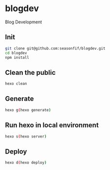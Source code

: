 # blogdev
Blog Development

## Init
```bash
git clone git@github.com:seasonfif/blogdev.git
cd blogdev
npm install
```

## Clean the public
```bash
hexo clean
```

## Generate
```bash
hexo g(hexo generate)
```

## Run hexo in local environment
```bash
hexo s(hexo server)
```

## Deploy
```bash
hexo d(hexo deploy)
```